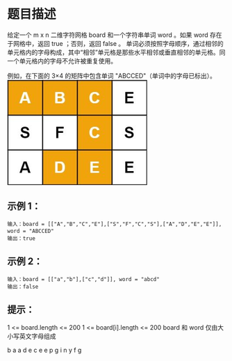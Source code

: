 # 题目描述
给定一个 m x n 二维字符网格 board 和一个字符串单词 word 。如果 word 存在于网格中，返回 true ；否则，返回 false 。
单词必须按照字母顺序，通过相邻的单元格内的字母构成，其中“相邻”单元格是那些水平相邻或垂直相邻的单元格。同一个单元格内的字母不允许被重复使用。

例如，在下面的 3×4 的矩阵中包含单词 "ABCCED"（单词中的字母已标出）。
![](../../images/JZ-12.jpeg)

## 示例 1：
```
输入：board = [["A","B","C","E"],["S","F","C","S"],["A","D","E","E"]], word = "ABCCED"
输出：true
```
## 示例 2：
```
输入：board = [["a","b"],["c","d"]], word = "abcd"
输出：false
```

## 提示：
1 <= board.length <= 200
1 <= board[i].length <= 200
board 和 word 仅由大小写英文字母组成


b a a d e
c e e p g
i n y f g